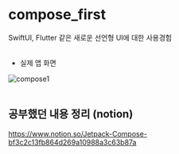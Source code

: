 # compose_first
SwiftUI, Flutter 같은 새로운 선언형 UI에 대한 사용경험
 <br/>
 <br/>
+ 실제 앱 화면

![compose1](https://user-images.githubusercontent.com/42526264/160867777-379e1ed6-75e4-4801-9869-dabf2759c6d0.png)
<br/>
<br/>
## 공부했던 내용 정리 (notion)
https://www.notion.so/Jetpack-Compose-bf3c2c13fb864d269a10988a3c63b87a
